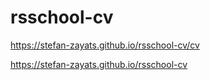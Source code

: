 # rsschool-cv
https://stefan-zayats.github.io/rsschool-cv/cv

https://stefan-zayats.github.io/rsschool-cv
